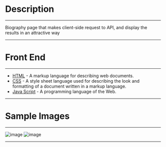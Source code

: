 # Description
***
Biography page that makes client-side request to API, and display the results in an attractive way
***
# Front End
***
- [HTML](http://www.w3schools.com/html/default.asp) - A markup language for describing web documents.
- [CSS](http://www.w3schools.com/css/default.asp) - A style sheet language used for describing the look and formatting of a document written in a markup language.
- [Java Script](http://www.w3schools.com/js/default.asp) - A programming language of the Web.
***
# Sample Images
***
![image](https://user-images.githubusercontent.com/48875236/108625407-c8b0d000-7418-11eb-975c-897ece11021f.png)
![image](https://user-images.githubusercontent.com/48875236/108625435-f1d16080-7418-11eb-8df1-a5d5bb1b5030.png)
***


